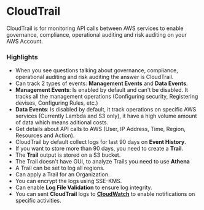 CloudTrail
==========

CloudTrail is for monitoring API calls between AWS services to enable governance, compliance, operational auditing and risk auditing on your AWS Account.

### Highlights

-	When you see questions talking about governance, compliance, operational auditing and risk auditing the answer is CloudTrail.
-	Can track 2 types of events: **Management Events** and **Data Events**.
-	**Management Events**: Is enabled by default and can't be disabled. It tracks all the management operations (Configuring security, Registering devises, Configuring Rules, etc.)
-	**Data Events**: Is disabled by default, it track operations on specific AWS services (Currently Lambda and S3 only), it have a high volume amount of data which means aditional costs.
-	Get details about API calls to AWS (User, IP Address, Time, Region, Resources and Action).
-	CloudTrail by default collect logs for last 90 days on **Event History**.
-	If you want to store more than 90 days, you need to create a **Trail**.
-	The **Trail** output is stored on a S3 bucket.
-	The Trail doesn't have GUI, to analyze Trails you need to use **Athena**
-	A Trail can be set to log all regions.
-	Can apply a Trail for an Organization.
-	You can encrypt the logs using SSE-KMS.
-	Can enable **Log File Validation** to ensure log integrity.
-	You can sent **CloudTrail** logs to [**CloudWatch**](#cloudwatch) to enable notifications on specific activities.
